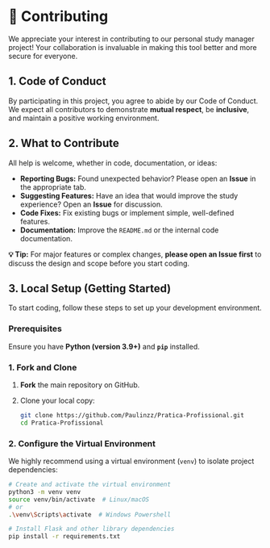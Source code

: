 # 🤝 Contributing

We appreciate your interest in contributing to our personal study manager project! Your collaboration is invaluable in making this tool better and more secure for everyone.

## 1. Code of Conduct

By participating in this project, you agree to abide by our Code of Conduct. We expect all contributors to demonstrate **mutual respect**, be **inclusive**, and maintain a positive working environment.

## 2. What to Contribute

All help is welcome, whether in code, documentation, or ideas:

* **Reporting Bugs:** Found unexpected behavior? Please open an **Issue** in the appropriate tab.
* **Suggesting Features:** Have an idea that would improve the study experience? Open an **Issue** for discussion.
* **Code Fixes:** Fix existing bugs or implement simple, well-defined features.
* **Documentation:** Improve the `README.md` or the internal code documentation.

**💡 Tip:** For major features or complex changes, **please open an Issue first** to discuss the design and scope before you start coding.

## 3. Local Setup (Getting Started)

To start coding, follow these steps to set up your development environment.

### Prerequisites

Ensure you have **Python (version 3.9+)** and **`pip`** installed.

### 1. Fork and Clone

1.  **Fork** the main repository on GitHub.
2.  Clone your local copy:

    ```bash
    git clone https://github.com/Paulinzz/Pratica-Profissional.git
    cd Pratica-Profissional
    ```

### 2. Configure the Virtual Environment

We highly recommend using a virtual environment (`venv`) to isolate project dependencies:

```bash
# Create and activate the virtual environment
python3 -m venv venv
source venv/bin/activate  # Linux/macOS
# or
.\venv\Scripts\activate  # Windows Powershell

# Install Flask and other library dependencies
pip install -r requirements.txt
